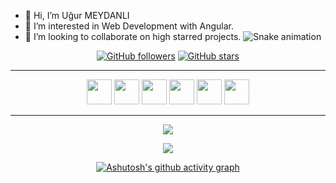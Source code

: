 - 👋 Hi, I’m Uğur MEYDANLI
- 👀 I’m interested in Web Development with Angular.
- 💞️ I’m looking to collaborate on high starred projects.
![Snake animation](https://github.com/gabrielpondaco/gabrielpondaco/blob/output/github-contribution-grid-snake.svg)

<!---
ugur08/ is a ✨ special ✨ repository because its `README.md` (this file) appears on your GitHub profile.
You can click the Preview link to take a look at your changes.
--->

<div align="center">

[![GitHub followers](https://img.shields.io/github/followers/ugur08?style=flat&logo=github)](https://github.com/ugur08?tab=followers)
[![GitHub stars](https://img.shields.io/github/stars/ugur08?style=flat&logo=github&)](https://github.com/ugur08?tab=repositories)


<hr>


<a href="https://www.python.org/"><img src="https://user-images.githubusercontent.com/61664693/116169127-b307a180-a70c-11eb-9097-06d1f280065e.png" width="40px"></img></a>
<a href="https://www.javascript.com/"><img src="https://user-images.githubusercontent.com/61664693/116169142-b569fb80-a70c-11eb-8de0-029cbc2b2aef.png" width="40px"></img></a>
<a href="https://www.typescriptlang.org/"><img src="https://user-images.githubusercontent.com/61664693/116169149-b6029200-a70c-11eb-9169-e68b84f77b9c.png" width="40px"></img></a>
<a href="https://angular.io/" ><img src="https://user-images.githubusercontent.com/61664693/116169133-b438ce80-a70c-11eb-8e91-4d57e3f94851.png" width="40px"></img></a>
<a href="https://en.wikipedia.org/wiki/CSS](https://www.google.com/search?q=html&oq=html&aqs=chrome.0.69i59l2j69i60l3j69i65l3.1326j0j7&sourceid=chrome&ie=UTF-8"><img src="**https://user-images.githubusercontent.com/61664693/116169139-b569fb80-a70c-11eb-8df4-4fa9be0bebe3.png**" width="40px"></img></a>
<a href="https://en.wikipedia.org/wiki/CSS"><img src="https://user-images.githubusercontent.com/61664693/116169139-b569fb80-a70c-11eb-8df4-4fa9be0bebe3.png" width="40px"></img></a>


<hr>

<p align="center">
  <p>
    <a href="https://github.com/ugur08" target="_blank">
    <img src="https://github-readme-stats.vercel.app/api?username=ugur08&count_private=true&show_icons=true&theme=nord">
      </a>
</p>
  <p>
  <a href="https://github.com/ugur08" target="_blank">
  <img align="center" src="https://github-readme-streak-stats.herokuapp.com?user=ugur08&theme=nord&date_format=j%20M%5B%20Y%5D" />
  </a>
  </p>




[![Ashutosh's github activity graph](https://github-readme-activity-graph.cyclic.app/graph?username=ugur08&theme=nord)](https://github.com/ugur08)
</div>


